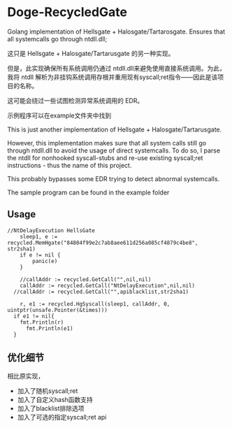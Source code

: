 # Doge-RecycledGate
Golang implementation of Hellsgate + Halosgate/Tartarosgate. Ensures that all systemcalls go through ntdll.dll; 

这只是 Hellsgate + Halosgate/Tartarusgate 的另一种实现。

但是，此实现确保所有系统调用仍通过 ntdll.dll来避免使用直接系统调用。为此，我将 ntdll 解析为非挂钩系统调用存根并重用现有syscall;ret指令——因此是该项目的名称。

这可能会绕过一些试图检测异常系统调用的 EDR。

示例程序可以在example文件夹中找到


This is just another implementation of Hellsgate + Halosgate/Tartarusgate.

However, this implementation makes sure that all system calls still go through ntdll.dll to avoid the usage of direct systemcalls. To do so, I parse the ntdll for nonhooked syscall-stubs and re-use existing syscall;ret instructions - thus the name of this project.

This probably bypasses some EDR trying to detect abnormal systemcalls.

The sample program can be found in the example folder

## Usage
```
//NtDelayExecution HellsGate
	sleep1, e := recycled.MemHgate("84804f99e2c7ab8aee611d256a085cf4879c4be8", str2sha1)
	if e != nil {
		panic(e)
	}

	//callAddr := recycled.GetCall("",nil,nil)
	callAddr := recycled.GetCall("NtDelayExecution",nil,nil)
  //callAddr := recycled.GetCall("",apiblacklist,str2sha1)

	r, e1 := recycled.HgSyscall(sleep1, callAddr, 0, uintptr(unsafe.Pointer(&times)))
  if e1 != nil{
    fmt.Println(r)
	  fmt.Println(e1)
  }
```

## 优化细节
相比原实现，

- 加入了随机syscall;ret
- 加入了自定义hash函数支持
- 加入了blacklist排除选项
- 加入了可选的指定syscall;ret api
